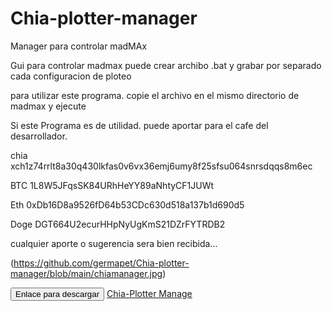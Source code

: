 # Chia-plotter-manager
Manager para controlar madMAx

Gui para controlar madmax
puede crear archibo .bat
y grabar por separado cada configuracion de ploteo

para utilizar este programa.
copie el archivo en el mismo directorio de madmax y ejecute

Si este Programa es de utilidad. puede aportar para el cafe del desarrollador.

chia  xch1z74rrlt8a30q430lkfas0v6vx36emj6umy8f25sfsu064snrsdqqs8m6ec

BTC  1L8W5JFqsSK84URhHeYY89aNhtyCF1JUWt

Eth  0xDb16D8a9526fD64b53CDc630d518a137b1d690d5

Doge  DGT664U2ecurHHpNyUgKmS21DZrFYTRDB2

cualquier aporte o sugerencia sera bien recibida... 


(https://github.com/germapet/Chia-plotter-manager/blob/main/chiamanager.jpg)

<button class="btn btn-success">Enlace para descargar </button>
<a href="https://github.com/germapet/Chia-plotter-manager/raw/main/chiamanager.exe" class="btn btn-success">Chia-Plotter Manage</a>


